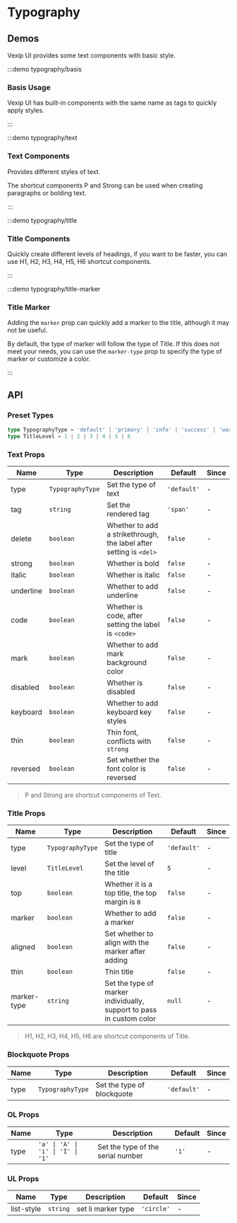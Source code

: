 # Typography

## Demos

Vexip UI provides some text components with basic style.

:::demo typography/basis

### Basis Usage

Vexip UI has built-in components with the same name as tags to quickly apply styles.

:::

:::demo typography/text

### Text Components

Provides different styles of text.

The shortcut components P and Strong can be used when creating paragraphs or bolding text.

:::

:::demo typography/title

### Title Components

Quickly create different levels of headings, if you want to be faster, you can use H1, H2, H3, H4, H5, H6 shortcut components.

:::

:::demo typography/title-marker

### Title Marker

Adding the `marker` prop can quickly add a marker to the title, although it may not be useful.

By default, the type of marker will follow the type of Title. If this does not meet your needs, you can use the `marker-type` prop to specify the type of marker or customize a color.

:::

## API

### Preset Types

```ts
type TypographyType = 'default' | 'primary' | 'info' | 'success' | 'warning' | 'error'
type TitleLevel = 1 | 2 | 3 | 4 | 5 | 6
```

### Text Props

| Name      | Type             | Description                                                        | Default     | Since |
| --------- | ---------------- | ------------------------------------------------------------------ | ----------- | ----- |
| type      | `TypographyType` | Set the type of text                                               | `'default'` | -     |
| tag       | `string`         | Set the rendered tag                                               | `'span'`    | -     |
| delete    | `boolean`        | Whether to add a strikethrough, the label after setting is `<del>` | `false`     | -     |
| strong    | `boolean`        | Whether is bold                                                    | `false`     | -     |
| italic    | `boolean`        | Whether is italic                                                  | `false`     | -     |
| underline | `boolean`        | Whether to add underline                                           | `false`     | -     |
| code      | `boolean`        | Whether is code, after setting the label is `<code>`               | `false`     | -     |
| mark      | `boolean`        | Whether to add mark background color                               | `false`     | -     |
| disabled  | `boolean`        | Whether is disabled                                                | `false`     | -     |
| keyboard  | `boolean`        | Whether to add keyboard key styles                                 | `false`     | -     |
| thin      | `boolean`        | Thin font, conflicts with `strong`                                 | `false`     | -     |
| reversed  | `boolean`        | Set whether the font color is reversed                             | `false`     | -     |

> P and Strong are shortcut components of Text.

### Title Props

| Name        | Type             | Description                                                          | Default     | Since |
| ----------- | ---------------- | -------------------------------------------------------------------- | ----------- | ----- |
| type        | `TypographyType` | Set the type of title                                                | `'default'` | -     |
| level       | `TitleLevel`     | Set the level of the title                                           | `5`         | -     |
| top         | `boolean`        | Whether it is a top title, the top margin is `0`                     | `false`     | -     |
| marker      | `boolean`        | Whether to add a marker                                              | `false`     | -     |
| aligned     | `boolean`        | Set whether to align with the marker after adding                    | `false`     | -     |
| thin        | `boolean`        | Thin title                                                           | `false`     | -     |
| marker-type | `string`         | Set the type of marker individually, support to pass in custom color | `null`      | -     |

> H1, H2, H3, H4, H5, H6 are shortcut components of Title.

### Blockquote Props

| Name | Type             | Description                | Default     | Since |
| ---- | ---------------- | -------------------------- | ----------- | ----- |
| type | `TypographyType` | Set the type of blockquote | `'default'` | -     |

### OL Props

| Name | Type                              | Description                       | Default | Since |
| ---- | --------------------------------- | --------------------------------- | ------- | ----- |
| type | `'a' \| 'A' \| 'i' \| 'I' \| '1'` | Set the type of the serial number | `'1'`   | -     |

### UL Props

| Name       | Type     | Description        | Default    | Since |
| ---------- | -------- | ------------------ | ---------- | ----- |
| list-style | `string` | set li marker type | `'circle'` | -     |
